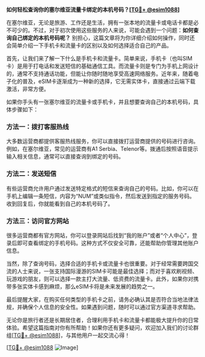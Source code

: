 **如何轻松查询你的塞尔维亚流量卡绑定的本机号码？[[TG💪+ @esim1088](https://t.me/s/esim1088)]**

在塞尔维亚，无论是旅游、工作还是生活，拥有一张本地的流量卡或电话卡都是必不可少的。不过，对于初次使用这些服务的人来说，可能会遇到一个问题：**如何查询自己绑定的本机号码呢？** 别担心，这篇文章将为你详细介绍如何操作，同时还会简单介绍一下手机卡和流量卡的区别以及如何选择适合自己的产品。

首先，让我们来了解一下什么是手机卡和流量卡。简单来说，手机卡（也叫SIM卡）是用于打电话和发送短信的基础通信工具。而流量卡则是专门为手机上网设计的，通常不支持通话功能，但能让你随时随地享受高速网络服务。近年来，随着电子化的普及，eSIM卡逐渐成为一种新的选择，它无需实体卡，直接通过云端下载激活，非常方便。

如果你手头有一张塞尔维亚的流量卡或手机卡，并且想要查询自己的本机号码，具体步骤如下：

### 方法一：拨打客服热线
大多数运营商都提供客服热线服务，你可以直接拨打运营商提供的号码进行咨询。例如，在塞尔维亚，常见的运营商有A1 Serbia、Telenor等。拨通后按照语音提示输入相关信息，通常可以直接查询到绑定的号码。

### 方法二：发送短信
有些运营商允许用户通过发送特定格式的短信来查询自己的号码。比如，你可以在手机上编辑一条短信，内容为“NUM”或类似指令，然后发送到指定的服务号码。收到回复后，你就能看到自己的本机号码了。

### 方法三：访问官方网站
很多运营商都有官方网站，你可以登录网站后找到“我的账户”或者“个人中心”，登录后即可查看绑定的手机号码。这种方式不仅安全可靠，还能帮助你管理其他账户信息。

当然，除了查询号码，选择合适的手机卡或流量卡也很重要。对于经常需要跨国交流的人士来说，一张支持国际漫游的SIM卡可能是最佳选择；而对于喜欢刷视频、玩游戏的朋友，则可以选择一款主打大流量、低资费的流量卡。此外，如果你对携带多张实体卡感到麻烦，那么eSIM卡将是未来发展的趋势之一。

最后提醒大家，在购买任何类型的手机卡之前，请务必确认其是否符合当地法律法规，并确保个人信息的安全性。如果遇到问题，随时可以通过官方渠道寻求帮助。

无论你是旅行者还是长期居住者，合理利用手机卡和流量卡都能极大提升你的日常体验。希望这篇指南对你有所帮助！如果你还有更多疑问，欢迎加入我们的讨论群组[[TG💪+ @esim1088](https://t.me/s/esim1088)]，与其他用户一起交流心得！

[[TG💪+ @esim1088](https://t.me/s/esim1088) ![Image](https://i.postimg.cc/4NQfJmqS/Snipaste-2025-05-13-00-14-12.png)]
